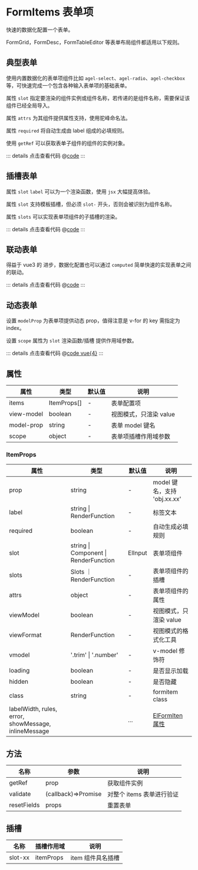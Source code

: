# FormItems 表单项

快速的数据化配置一个表单。

FormGrid，FormDesc，FormTableEditor 等表单布局组件都适用以下规则。

## 典型表单

使用内置数据化的表单项组件比如 `agel-select`、`agel-radio`、`agel-checkbox`等，可快速完成一个包含各种输入表单项的基础表单。

属性 `slot` 指定要渲染的组件实例或组件名称，若传递的是组件名称，需要保证该组件已经全局导入。

属性 `attrs` 为其组件提供属性支持，使用驼峰命名法。

属性 `required` 将自动生成由 label 组成的必填规则。

使用 `getRef` 可以获取表单子组件的组件的实例对象。

<ClientOnly><formItem/></ClientOnly>

::: details 点击查看代码
@[code](@example/formItem.vue)
:::

## 插槽表单

属性 `slot` `label` 可以为一个渲染函数，使用 `jsx` 大幅提高体验。

属性 `slot` 支持模板插槽，但必须 `slot-` 开头，否则会被识别为组件名称。

属性 `slots` 可以实现表单项组件的子插槽的渲染。

<ClientOnly><formSlot/></ClientOnly>

::: details 点击查看代码
@[code](@example/formSlot.vue)
:::

## 联动表单

得益于 vue3 的 进步，数据化配置也可以通过 `computed` 简单快速的实现表单之间的联动。

<ClientOnly><formChain/></ClientOnly>

::: details 点击查看代码
@[code](@example/formChain.vue)
:::

## 动态表单

设置 `modelProp` 为表单项提供动态 prop，值得注意是 v-for 的 key 需指定为 index。

设置 `scope` 属性为 `slot` 渲染函数/插槽 提供作用域参数。

<ClientOnly><formDynamic/></ClientOnly>

::: details 点击查看代码
@[code vue{4}](@example/formDynamic.vue)
:::

## 属性

| 属性       | 类型        | 默认值 | 说明                   |
| ---------- | ----------- | ------ | ---------------------- |
| items      | ItemProps[] | -      | 表单配置项             |
| view-model | boolean     | -      | 视图模式，只渲染 value |
| model-prop | string      | -      | 表单 model 键名        |
| scope      | object      | -      | 表单项插槽作用域参数   |

### ItemProps

| 属性                                                 | 类型                                  | 默认值  | 说明                                                                                        |
| ---------------------------------------------------- | ------------------------------------- | ------- | ------------------------------------------------------------------------------------------- |
| prop                                                 | string                                | -       | model 键名，支持 'obj.xx.xx'                                                                |
| label                                                | string \| RenderFunction              | -       | 标签文本                                                                                    |
| required                                             | boolean                               | -       | 自动生成必填规则                                                                            |
| slot                                                 | string \| Component \| RenderFunction | ElInput | 表单项组件                                                                                  |
| slots                                                | Slots ｜ RenderFunction               | -       | 表单项组件的插槽                                                                            |
| attrs                                                | object                                | -       | 表单项组件的属性                                                                            |
| viewModel                                            | boolean                               | -       | 视图模式，只渲染 value                                                                      |
| viewFormat                                           | RenderFunction                        | -       | 视图模式的格式化工具                                                                        |
| vmodel                                               | '.trim' \| '.number'                  | -       | v-model 修饰符                                                                              |
| loading                                              | boolean                               | -       | 是否显示加载                                                                                |
| hidden                                               | boolean                               | -       | 是否隐藏                                                                                    |
| class                                                | string                                | -       | formitem class                                                                              |
| labelWidth, rules, error, showMessage, inlineMessage |                                       | ...     | [ElFormIten 属性](https://element-plus.gitee.io/zh-CN/component/layout.html#col-attributes) |

## 方法

| 名称        | 参数                | 说明                      |
| ----------- | ------------------- | ------------------------- |
| getRef      | prop                | 获取组件实例              |
| validate    | (callback)=>Promise | 对整个 items 表单进行验证 |
| resetFields | props               | 重置表单                  |

## 插槽

| 名称    | 插槽作用域 | 说明              |
| ------- | ---------- | ----------------- |
| slot-xx | itemProps  | item 组件具名插槽 |
